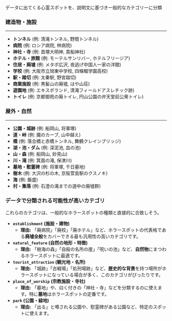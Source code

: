 データに出てくる心霊スポットを、説明文に基づき一般的なカテゴリーに分類


### 建造物・施設
---
* **トンネル** (例: 清滝トンネル, 野間トンネル)
* **病院** (例: ロシア病院, 林病院)
* **神社・寺** (例: 首塚大明神, 貴船神社)
* **ホテル・旅館** (例: モーテルサンリバー, ホテルフリージア)
* **住居・廃墟** (例: メタボ広沢, 夜逃げ中国人一家の洋館)
* **学校** (例: 大阪市立旭東中学校, 四條畷学園高校)
* **駅・踏切** (例: 太秦駅, 野宮踏切)
* **商業施設** (例: 黒髪山の廃墟, はや山荘)
* **遊園地** (例: エキスポランド, 清滝フィールドアスレチック跡)
* **トイレ** (例: 京都御苑の廃トイレ, 円山公園の弁天堂前公衆トイレ)

### 屋外・自然
---
* **公園・城跡** (例: 船岡山, 将軍塚)
* **道・峠** (例: 魔のカーブ, 山中越え)
* **橋** (例: 落合橋と赤橋トンネル, 舞鶴クレインブリッジ)
* **湖・池・ダム** (例: 深泥池, 血の池)
* **山・森** (例: 船岡山, 妙見山)
* **川・滝** (例: 箕面の滝, 保津川)
* **墓地・慰霊碑** (例: 将軍塚, 千日墓地)
* **樹木** (例: 大沢の杉の木, 京阪萱島駅のクスノキ)
* **海** (例: 飯盛)
* **村・集落** (例: 石澄の滝までの道中の廃墟群)



### データで分類される可能性が高いカテゴリ

これらのカテゴリは、一般的なホラースポットの種類と直接的に合致しそう。

* **`establishment` (施設・建物)**
    * **理由:** 「廃病院」「廃校」「廃ホテル」など、ホラースポットの代表格である**廃墟全般**をカバーできる最も汎用性の高いカテゴリです。
* **`natural_feature` (自然の地形・特徴)**
    * **理由:** 「樹海の森」「自殺の名所の崖」「呪いの池」など、**自然物**にまつわるホラースポットに最適です。
* **`tourist_attraction` (観光地・名所)**
    * **理由:** 「城跡」「古戦場」「処刑場跡」など、**歴史的な背景**を持つ場所がホラースポットになっている場合が多く、このカテゴリがぴったりです。
* **`place_of_worship` (宗教施設・寺社)**
    * **理由:** 「墓地」や、曰く付きの「神社・寺」などを分類するのに使えます。特に**墓地**はホラースポットの定番です。
* **`park` (公園・緑地)**
    * **理由:** 「出る」と噂される公園や、慰霊碑がある公園など、特定のスポットに使えます。
